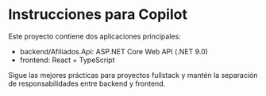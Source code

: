 <!-- Use this file to provide workspace-specific custom instructions to Copilot. For more details, visit https://code.visualstudio.com/docs/copilot/copilot-customization#_use-a-githubcopilotinstructionsmd-file -->

# Instrucciones para Copilot

Este proyecto contiene dos aplicaciones principales:
- backend/Afiliados.Api: ASP.NET Core Web API (.NET 9.0)
- frontend: React + TypeScript

Sigue las mejores prácticas para proyectos fullstack y mantén la separación de responsabilidades entre backend y frontend.
